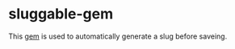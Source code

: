 sluggable-gem
============

This [gem](https://rubygems.org/gems/sluggable_th) is used to automatically generate a slug before saveing.


